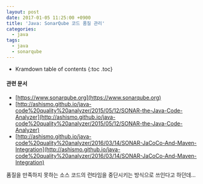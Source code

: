 ```yaml
---
layout: post
date: 2017-01-05 11:25:00 +0900
title: 'Java: SonarQube 코드 품질 관리'
categories:
  - java
tags:
  - java
  - sonarqube
---
```


* Kramdown table of contents
{:toc .toc}

#### 관련 문서

- [https://www.sonarqube.org](https://www.sonarqube.org)
- [http://ashismo.github.io/java-code%20quality%20analyzer/2015/05/12/SONAR-the-Java-Code-Analyzer](http://ashismo.github.io/java-code%20quality%20analyzer/2015/05/12/SONAR-the-Java-Code-Analyzer)
- [http://ashismo.github.io/java-code%20quality%20analyzer/2016/03/14/SONAR-JaCoCo-And-Maven-Integration](http://ashismo.github.io/java-code%20quality%20analyzer/2016/03/14/SONAR-JaCoCo-And-Maven-Integration)

품질을 만족하지 못하는 소스 코드의 런타임을 중단시키는 방식으로 쓰인다고 하던데...
